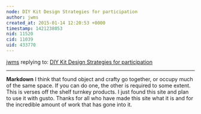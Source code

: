 ```yaml
---
node: DIY Kit Design Strategies for participation
author: jwms
created_at: 2015-01-14 12:20:53 +0000
timestamp: 1421238053
nid: 11520
cid: 11039
uid: 433770
---
```




[jwms](../profile/jwms) replying to: [DIY Kit Design Strategies for participation](../notes/liz/01-13-2015/diy-kit-design-strategies-for-participation)

----
**Markdown**  I think that found object and crafty go together, or occupy much of the same space. If you can do one, the other is required to some extent. This is verses off the shelf turnkey products. I just found this site and plan to use it with gusto. Thanks for all who have made this site what it is and for the incredible amount of work that has gone into it.